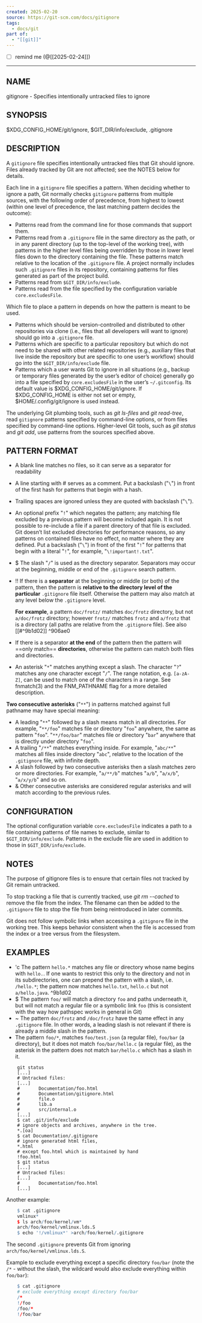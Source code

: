 ```yaml
---
created: 2025-02-20
source: https://git-scm.com/docs/gitignore
tags:
  - docs/git
part of:
  - "[[git]]"
---
```

- [ ] remind me (@[[2025-02-24]])
___
## NAME

gitignore - Specifies intentionally untracked files to ignore

## SYNOPSIS

$XDG\_CONFIG\_HOME/git/ignore, $GIT\_DIR/info/exclude, .gitignore

## DESCRIPTION

A `gitignore` file specifies intentionally untracked files that Git should ignore. Files already tracked by Git are not affected; see the NOTES below for details.

Each line in a `gitignore` file specifies a pattern. When deciding whether to ignore a path, Git normally checks `gitignore` patterns from multiple sources, with the following order of precedence, from highest to lowest (within one level of precedence, the last matching pattern decides the outcome):

- Patterns read from the command line for those commands that support them.
- Patterns read from a `.gitignore` file in the same directory as the path, or in any parent directory (up to the top-level of the working tree), with patterns in the higher level files being overridden by those in lower level files down to the directory containing the file. These patterns match relative to the location of the `.gitignore` file. A project normally includes such `.gitignore` files in its repository, containing patterns for files generated as part of the project build.
- Patterns read from `$GIT_DIR/info/exclude`.
- Patterns read from the file specified by the configuration variable `core.excludesFile`.

Which file to place a pattern in depends on how the pattern is meant to be used.

- Patterns which should be version-controlled and distributed to other repositories via clone (i.e., files that all developers will want to ignore) should go into a `.gitignore` file.
- Patterns which are specific to a particular repository but which do not need to be shared with other related repositories (e.g., auxiliary files that live inside the repository but are specific to one user’s workflow) should go into the `$GIT_DIR/info/exclude` file.
- Patterns which a user wants Git to ignore in all situations (e.g., backup or temporary files generated by the user’s editor of choice) generally go into a file specified by `core.excludesFile` in the user’s `~/.gitconfig`. Its default value is $XDG\_CONFIG\_HOME/git/ignore. If $XDG\_CONFIG\_HOME is either not set or empty, $HOME/.config/git/ignore is used instead.

The underlying Git plumbing tools, such as *git ls-files* and *git read-tree*, read `gitignore` patterns specified by command-line options, or from files specified by command-line options. Higher-level Git tools, such as *git status* and *git add*, use patterns from the sources specified above.

## **PATTERN FORMAT**

- A blank line matches no files, so it can serve as a separator for readability
- A line starting with # serves as a comment. Put a backslash ("`\`") in front of the first hash for patterns that begin with a hash.
- Trailing spaces are ignored unless they are quoted with backslash ("`\`").
- An optional prefix "`!`" which negates the pattern; any matching file excluded by a previous pattern will become included again. It is not possible to re-include a file if a parent directory of that file is excluded. Git doesn’t list excluded directories for performance reasons, so any patterns on contained files have no effect, no matter where they are defined. Put a backslash ("`\`") in front of the first "`!`" for patterns that begin with a literal "`!`", for example, "`\!important!.txt`".

- $ The slash "`/`" is used as the directory separator. Separators may occur at the beginning, middle or end of the `.gitignore` search pattern.

- !! If there is a **separator** at the beginning or middle (or both) of the pattern, then the pattern is **relative to the directory level of the particular** `.gitignore` file itself. Otherwise the pattern may also match at any level below the `.gitignore` level.

	**For** **example**, a pattern `doc/frotz/` matches `doc/frotz` directory, but not `a/doc/frotz` directory; however `frotz/` matches `frotz` and `a/frotz` that is a directory (all paths are relative from the `.gitignore` file).
	See also [[#^9b1d02]]
 ^906ae0
- If there is a separator **at the end** of the pattern then the pattern will ==only match== **directories**, otherwise the pattern can match both files and directories.
	
- An asterisk "`*`" matches anything except a slash. The character "`?`" matches any one character except "`/`". The range notation, e.g. `[a-zA-Z]`, can be used to match one of the characters in a range. See fnmatch(3) and the FNM\_PATHNAME flag for a more detailed description.

**Two consecutive asterisks** ("`**`") in patterns matched against full pathname may have special meaning:

- A leading "`**`" followed by a slash means match in all directories. For example, "`**/foo`" matches file or directory "`foo`" anywhere, the same as pattern "`foo`". "`**/foo/bar`" matches file or directory "`bar`" anywhere that is directly under directory "`foo`".
- A trailing "`/**`" matches everything inside. For example, "`abc/**`" matches all files inside directory "`abc`", relative to the location of the `.gitignore` file, with infinite depth.
- A slash followed by two consecutive asterisks then a slash matches zero or more directories. For example, "`a/**/b`" matches "`a/b`", "`a/x/b`", "`a/x/y/b`" and so on.
- & Other consecutive asterisks are considered regular asterisks and will match according to the previous rules.

## CONFIGURATION

The optional configuration variable `core.excludesFile` indicates a path to a file containing patterns of file names to exclude, similar to `$GIT_DIR/info/exclude`. Patterns in the exclude file are used in addition to those in `$GIT_DIR/info/exclude`.

## NOTES

The purpose of gitignore files is to ensure that certain files not tracked by Git remain untracked.

To stop tracking a file that is currently tracked, use *git rm --cached* to remove the file from the index. The filename can then be added to the `.gitignore` file to stop the file from being reintroduced in later commits.

Git does not follow symbolic links when accessing a `.gitignore` file in the working tree. This keeps behavior consistent when the file is accessed from the index or a tree versus from the filesystem.

## EXAMPLES

- 'c The pattern `hello.*` matches any file or directory whose name begins with `hello.`. If one wants to restrict this only to the directory and not in its subdirectories, one can prepend the pattern with a slash, i.e. `/hello.*`; the pattern now matches `hello.txt`, `hello.c` but not `a/hello.java`. ^9b1d02
- $ The pattern `foo/` will match a directory `foo` and paths underneath it, but will not match a regular file or a symbolic link `foo` (this is consistent with the way how pathspec works in general in Git)
- ~ The pattern `doc/frotz` and `/doc/frotz` have the same effect in any `.gitignore` file. In other words, a leading slash is not relevant if there is already a middle slash in the pattern.
- The pattern `foo/*`, matches `foo/test.json` (a regular file), `foo/bar` (a directory), but it does not match `foo/bar/hello.c` (a regular file), as the asterisk in the pattern does not match `bar/hello.c` which has a slash in it.

```
    git status
    [...]
    # Untracked files:
    [...]
    #       Documentation/foo.html
    #       Documentation/gitignore.html
    #       file.o
    #       lib.a
    #       src/internal.o
    [...]
    $ cat .git/info/exclude
    # ignore objects and archives, anywhere in the tree.
    *.[oa]
    $ cat Documentation/.gitignore
    # ignore generated html files,
    *.html
    # except foo.html which is maintained by hand
    !foo.html
    $ git status
    [...]
    # Untracked files:
    [...]
    #       Documentation/foo.html
    [...]
```

Another example:

```r
    $ cat .gitignore
    vmlinux*
    $ ls arch/foo/kernel/vm*
    arch/foo/kernel/vmlinux.lds.S
    $ echo '!/vmlinux*' >arch/foo/kernel/.gitignore
```

The second `.gitignore` prevents Git from ignoring `arch/foo/kernel/vmlinux.lds.S`.

Example to exclude everything except a specific directory `foo/bar` (note the `/*` - without the slash, the wildcard would also exclude everything within `foo/bar`):

```r
    $ cat .gitignore
    # exclude everything except directory foo/bar
    /*
    !/foo
    /foo/*
    !/foo/bar
```
